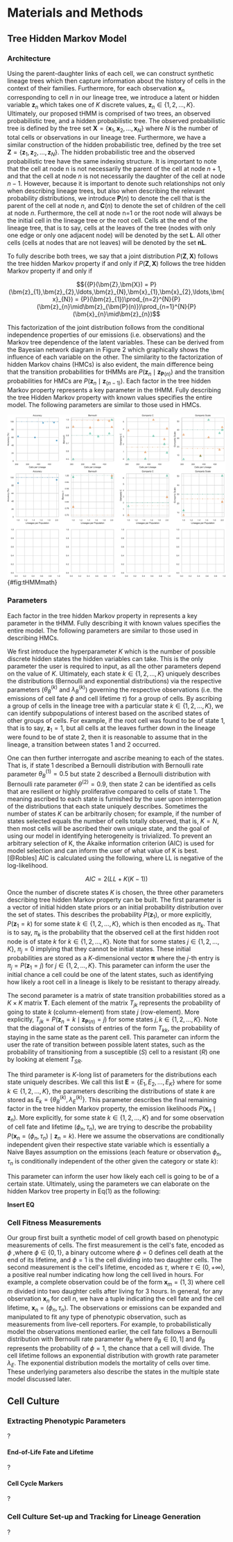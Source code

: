 # Materials and Methods

## Tree Hidden Markov Model

### Architecture
 
Using the parent-daughter links of each cell, we can construct synthetic lineage trees which then capture information about the history of cells in the context of their families. Furthermore, for each observation $\bm{x}_{n}$ corresponding to cell $n$ in our lineage tree, we introduce a latent or hidden variable $\bm{z}_{n}$ which takes one of $K$ discrete values, $\bm{z}_{n}\in\{1,2,\ldots,K\}$. Ultimately, our proposed tHMM is comprised of two trees, an observed probabilistic tree, and a hidden probabilistic tree. The observed probabilistic tree is defined by the tree set $\bm{X}=\left\lbrace\bm{x}_{1},\bm{x}_{2},\ldots,\bm{x}_{N}\right\rbrace$ where $N$ is the number of total cells or observations in our lineage tree. Furthermore, we have a similar construction of the hidden probabilistic tree, defined by the tree set $\bm{Z}=\left\lbrace\bm{z}_{1},\bm{z}_{2},\ldots,\bm{z}_{N}\right\rbrace$. The hidden probabilistic tree and the observed probabilistic tree have the same indexing structure. It is important to note that the cell at node n is not necessarily the parent of the cell at node $n+1$, and that the cell at node $n$ is not necessarily the daughter of the cell at node $n-1$. However, because it is important to denote such relationships not only when describing lineage trees, but also when describing the relevant probability distributions, we introduce $\bm{P}(n)$ to denote the cell that is the parent of the cell at node $n$, and $\bm{C}(n)$ to denote the set of children of the cell at node $n$. Furthermore, the cell at node  n=1 or the root node will always be the initial cell in the lineage tree or the root cell. Cells at the end of the lineage tree, that is to say, cells at the leaves of the tree (nodes with only one edge or only one adjacent node) will be denoted by the set $\bm{L}$. All other cells (cells at nodes that are not leaves) will be denoted by the set $\bm{nL}$.

 
To fully describe both trees, we say that a joint distribution ${P}(\bm{Z},\bm{X})$ follows the tree hidden Markov property if and only if ${P}(\bm{Z},\bm{X})$ follows the tree hidden Markov property if and only if 

$${{P}(\bm{Z},\bm{X}) = P}(\bm{z}_{1},\bm{z}_{2},\ldots,\bm{z}_{N},\bm{x}_{1},\bm{x}_{2},\ldots,\bm{x}_{N}) = {P}(\bm{z}_{1})\prod_{n=2}^{N}{P}(\bm{z}_{n}\mid\bm{z}_{\bm{P}(n)})\prod_{n=1}^{N}{P}(\bm{x}_{n}\mid\bm{z}_{n})$$ 

This factorization of the joint distribution follows from the conditional independence properties of our emissions (i.e. observations) and the Markov tree dependence of the latent variables. These can be derived from the Bayesian network diagram in Figure 2 which graphically shows the influence of each variable on the other. The similarity to the factorization of hidden Markov chains (HMCs) is also evident, the main difference being that the transition probabilities for tHMMs are ${P}(\bm{z}_{n}\mid\bm{z}_{\bm{P}(n)})$ and the transition probabilities for HMCs are ${P}(\bm{z}_{n}\mid\bm{z}_{(n-1)})$. Each factor in the tree hidden Markov property represents a key parameter in the tHMM. Fully describing the tree Hidden Markov property with known values specifies the entire model. The following parameters are similar to those used in HMCs.

![tHMM influence diagram for $\bm{N}$ cells with $\bm{K}$ states. The latent states ($\bm{z}$) represent subpopulation classification of each cell. The observed states ($\bm{x}$) in blue/orange denote measured phenotypes, particularly fitness (i.e. end-of-life fate by binary outcome variable $\phi$, and lifetime by variable $\tau$ in hours). The tHMM is robust to cells that die, such as cell $6$. ...](./figures/figure2.svg){#fig:tHMMmath}

### Parameters

Each factor in the tree hidden Markov property in represents a key parameter in the tHMM. Fully describing it with known values specifies the entire model. The following parameters are similar to those used in describing HMCs.

We first introduce the hyperparameter $K$ which is the number of possible discrete hidden states the hidden variables can take. This is the only parameter the user is required to input, as all the other parameters depend on the value of $K$. Ultimately, each state $k\in\{1,2,\ldots,K\}$ uniquely describes the distributions (Bernoulli and exponential distributions) via the respective parameters (${\theta_{B}}^{(k)}$ and ${\lambda_{B}}^{(k)}$) governing the respective observations (i.e. the emissions of cell fate $\phi$ and cell lifetime $\tau$) for a group of cells. By ascribing a group of cells in the lineage tree with a particular state $k\in\{1,2,\ldots,K\}$, we can identify subpopulations of interest based on the ascribed states of other groups of cells. For example, if the root cell was found to be of state $1$, that is to say, $\bm{z}_{1}=1$, but all cells at the leaves further down in the lineage were found to be of state $2$, then it is reasonable to assume that in the lineage, a transition between states $1$ and $2$ occurred.

One can then further interrogate and ascribe meaning to each of the states. That is, if state $1$ described a Bernoulli distribution with Bernoulli rate parameter ${\theta_{B}}^{(1)}=0.5$ but state $2$ described a Bernoulli distribution with Bernoulli rate parameter ${\theta}^{(2)}=0.9$, then state 2 can be identified as cells that are resilient or highly proliferative compared to cells of state $1$. The meaning ascribed to each state is furnished by the user upon interrogation of the distributions that each state uniquely describes. Sometimes the number of states $K$ can be arbitrarily chosen; for example, if the number of states selected equals the number of cells totally observed, that is, $K=N$, then most cells will be ascribed their own unique state, and the goal of using our model in identifying heterogeneity is trivialized. To prevent an arbitrary selection of K, the Akaike information criterion (AIC) is used for model selection and can inform the user of what value of K is best.[@Robles] AIC is calculated using the following, where LL is negative of the log-likelihood.

$$AIC= 2(LL+K(K-1))$$
    
Once the number of discrete states $K$ is chosen, the three other parameters describing tree hidden Markov property can be built. The first parameter is a vector of initial hidden state priors or an initial probability distribution over the set of states. This describes the probability $P(\bm{z}_{1})$, or more explicitly, $P(\bm{z}_{1}=k)$ for some state $k\in\{1,2,\ldots,K\}$, which is then encoded as $\pi_{k}$. That is to say, $\pi_{k}$ is the probability that the observed cell at the first hidden root node is of state $k$ for $k\in\{1,2,\ldots,K\}$. Note that for some states $j\in\{1,2,\ldots,K\}$, $\pi_{j}=0$ implying that they cannot be initial states. These initial probabilities are stored as a $K$-dimensional vector $\bm{\pi}$ where the $j$-th entry is $\pi_{j}=P(\bm{z}_{1}=j)$ for $j\in\{1,2,\ldots,K\}$. This parameter can inform the user the initial chance a cell could be one of the latent states, such as identifying how likely a root cell in a lineage is likely to be resistant to therapy already.    
    
The second parameter is a matrix of state transition probabilities stored as a $K\times K$ matrix $\bm{T}$. Each element of the matrix $T_{jk}$ represents the probability of going to state $k$ (column-element) from state $j$ (row-element). More explicitly, $T_{jk} = {P}(\bm{z}_{n}=k\mid\bm{z}_{\bm{P}(n)}=j)$ for some states $j,k \in \{1,2,\ldots,K\}$. Note that the diagonal of $\bm{T}$ consists of entries of the form $T_{kk}$, the probability of staying in the same state as the parent cell. This parameter can inform the user the rate of transition between possible latent states, such as the probability of transitioning from a susceptible ($S$) cell to a resistant ($R$) one by looking at element $T_{SR}$.

The third parameter is $K$-long list of parameters for the distributions each state uniquely describes. We call this list $\bm{E}=\{E_{1},E_{2},\ldots,E_{K}\}$ where for some $k\in\{1,2,\ldots,K\}$, the parameters describing the distributions of state $k$ are stored as $E_{k}=\{{\theta_{B}}^{(k)},{\lambda_{E}}^{(k)}\}$. This parameter describes the final remaining factor in the tree hidden Markov property, the emission likelihoods ${P}(\bm{x}_{n}\mid\bm{z}_{n})$. More explicitly, for some state $k\in\{1,2,\ldots,K\}$ and for some observation of cell fate and lifetime $(\phi_{n}, \tau_{n})$, we are trying to describe the probability ${P}(\bm{x}_{n}=(\phi_{n}, \tau_{n})\mid\bm{z}_{n}=k)$. Here we assume the observations are conditionally independent given their respective state variable which is essentially a Naive Bayes assumption on the emissions (each feature or observation $\phi_{n},\tau_{n}$ is conditionally independent of the other given the category or state $k$):



This parameter can inform the user how likely each cell is going to be of a certain state. Ultimately, using the parameters we can elaborate on the hidden Markov tree property in Eq(1) as the following:

**Insert EQ**

### Cell Fitness Measurements

Our group first built a synthetic model of cell growth based on phenotypic measurements of cells. The first measurement is the cell's fate, encoded as $\phi$ ,where $\phi\in\{0,1\}$, a binary outcome where $\phi=0$ defines cell death at the end of its lifetime, and $\phi=1$ is the cell dividing into two daughter cells. The second measurement is the cell's lifetime, encoded as $\tau$, where $\tau\in (0, +\infty)$, a positive real number indicating how long the cell lived in hours. For example, a complete observation could be of the form $\bm{x}_{m} = (1,3)$ where cell $m$ divided into two daughter cells after living for 3 hours. In general, for any observation $\bm{x}_{n}$ for cell $n$, we have a tuple indicating the cell fate and the cell lifetime, $\bm{x}_{n}=(\phi_{n}, \tau_{n})$. The observations or emissions can be expanded and manipulated to fit any type of phenotypic observation, such as measurements from live-cell reporters. For example, to probabilistically model the observations mentioned earlier, the cell fate follows a Bernoulli distribution with Bernoulli rate parameter $\theta_{B}$ where $\theta_{B}\in[0,1]$ and $\theta_{B}$ represents the probability of $\phi=1$, the chance that a cell will divide. The cell lifetime follows an exponential distribution with growth rate parameter $\lambda_{E}$. The exponential distribution models the mortality of cells over time. These underlying parameters also describe the states in the multiple state model discussed later.


## Cell Culture

### Extracting Phenotypic Parameters

?

#### End-of-Life Fate and Lifetime

?

#### Cell Cycle Markers

?

### Cell Culture Set-up and Tracking for Lineage Generation

?
    
